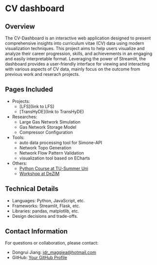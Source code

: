 # CV dashboard 

## Overview
The CV-Dashboard is an interactive web application designed to present 
comprehensive insights into curriculum vitae (CV) data using modern 
visualization techniques. This project aims to help users visualize 
and analyze their career progression, skills, and achievements in an 
engaging and easily interpretable format. Leveraging the power of Streamlit, 
the dashboard provides a user-friendly interface for viewing and interacting 
with various aspects of CV data, mainly focus on the outcome from previous
work and reserach projects.

## Pages Included

- Projects:
  - [LFS](link to LFS)
  - [TransHyDE](link to TransHyDE)
- Researches:
  - Large Gas Network Simulation
  - Gas Network Storage Model
  - Compressor Configuration
- Tools:
  - auto data processing tool for Simone-API
  - Network Topo Generation
  - Network Flow Pattern Validation
  - visualization tool based on ECharts
- Others:
  - [Python Course at TU-Summer Uni](link)
  - [Workshop at DeZIM](link)


## Technical Details
- Languages: Python, JavaScript, etc.
- Frameworks: Streamlit, Flask, etc.
- Libraries: pandas, matplotlib, etc.
- Design decisions and trade-offs.


## Contact Information
For questions or collaboration, please contact:
- Dongrui Jiang: [jdr_maggiea@hotmail.com](mailto:jdr_maggiea@hotmail.com)
- GitHub: [Your GitHub Profile](https://github.com/yourusername)
